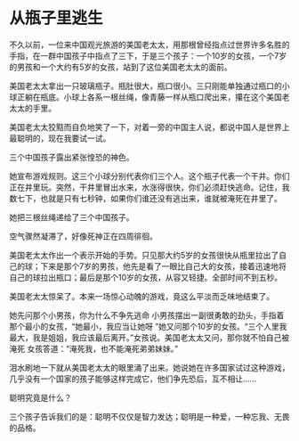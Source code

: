 # 从瓶子里逃生

不久以前，一位来中国观光旅游的美国老太太，用那根曾经指点过世界许多名胜的手指，在一群中国孩子中指点了三下，于是三个孩子：一个10岁的女孩，一个7岁的男孩和一个大约有5岁的女孩，站到了这位美国老太太的面前。 

美国老太太拿出一只玻璃瓶子。瓶肚很大，瓶口很小。三只刚能单独通过瓶口的小球正躺在瓶底。小球上各系一根丝绳，像青藤一样从瓶口爬出来，攥在这个美国老太太的手里。 

美国老太太狡黠而自负地笑了一下，对着一旁的中国主人说，都说中国人是世界上最聪明的，现在我要试一试。 

三个中国孩子露出紧张惶恐的神色。 

她宣布游戏规则。这三个小球分别代表你们三个人。这个瓶子代表一个干井。你们正在井里玩。突然，干井里冒出水来，水涨得很快，你们必须赶快逃命。记住，我数七下，也就是只有七秒钟，如果你们谁还没有逃出来，谁就被淹死在井里了。 

她把三根丝绳递给了三个中国孩子。 

空气骤然凝滞了，好像死神正在四周徘徊。 

美国老太太作出一个表示开始的手势。只见那大约5岁的女孩很快从瓶里拉出了自己的球；下来是那个7岁的男孩，他先是看了一眼比自己大的女孩，接着迅速地将自己的球拉出瓶口；最后是那个10岁的女孩，从容又轻捷。全部时间不到五秒。 

美国老太太惊呆了。本来一场惊心动魄的游戏，竟这么平淡而乏味地结束了。 

她先问那个小男孩，你为什么不争先逃命 小男孩摆出一副很勇敢的劲头，手指着那个最小的女孩，“她最小，我应当让她呀 ”她又问那个10岁的女孩。“三个人里我最大，我是姐姐，我应该最后离开。”女孩说。美国老太太又问，那你就不怕自己被淹死 女孩答道：“淹死我，也不能淹死弟弟妹妹。” 

泪水刷地一下就从美国老太太的眼里涌了出来。她说她在许多国家试过这种游戏，几乎没有一个国家的孩子能够这样完成它，他们争先恐后，互不相让…… 

聪明究竟是什么？ 

三个孩子告诉我们的是：聪明不仅仅是智力发达；聪明是一种爱，一种忘我、无畏的品格。
 